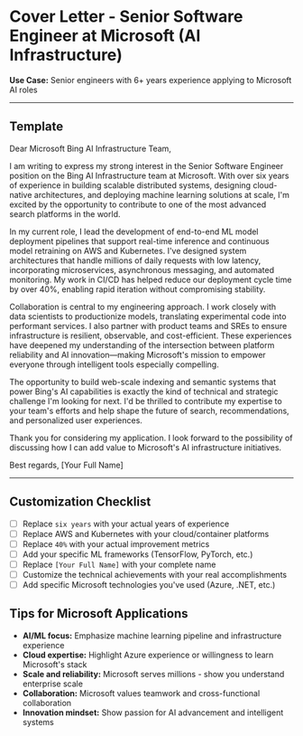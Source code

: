 # Cover Letter - Senior Software Engineer at Microsoft (AI Infrastructure)

**Use Case:** Senior engineers with 6+ years experience applying to Microsoft AI roles

---

## Template

Dear Microsoft Bing AI Infrastructure Team,

I am writing to express my strong interest in the Senior Software Engineer position on the Bing AI Infrastructure team at Microsoft. With over six years of experience in building scalable distributed systems, designing cloud-native architectures, and deploying machine learning solutions at scale, I'm excited by the opportunity to contribute to one of the most advanced search platforms in the world.

In my current role, I lead the development of end-to-end ML model deployment pipelines that support real-time inference and continuous model retraining on AWS and Kubernetes. I've designed system architectures that handle millions of daily requests with low latency, incorporating microservices, asynchronous messaging, and automated monitoring. My work in CI/CD has helped reduce our deployment cycle time by over 40%, enabling rapid iteration without compromising stability.

Collaboration is central to my engineering approach. I work closely with data scientists to productionize models, translating experimental code into performant services. I also partner with product teams and SREs to ensure infrastructure is resilient, observable, and cost-efficient. These experiences have deepened my understanding of the intersection between platform reliability and AI innovation—making Microsoft's mission to empower everyone through intelligent tools especially compelling.

The opportunity to build web-scale indexing and semantic systems that power Bing's AI capabilities is exactly the kind of technical and strategic challenge I'm looking for next. I'd be thrilled to contribute my expertise to your team's efforts and help shape the future of search, recommendations, and personalized user experiences.

Thank you for considering my application. I look forward to the possibility of discussing how I can add value to Microsoft's AI infrastructure initiatives.

Best regards,
[Your Full Name]

---

## Customization Checklist

- [ ] Replace `six years` with your actual years of experience
- [ ] Replace AWS and Kubernetes with your cloud/container platforms
- [ ] Replace `40%` with your actual improvement metrics
- [ ] Add your specific ML frameworks (TensorFlow, PyTorch, etc.)
- [ ] Replace `[Your Full Name]` with your complete name
- [ ] Customize the technical achievements with your real accomplishments
- [ ] Add specific Microsoft technologies you've used (Azure, .NET, etc.)

## Tips for Microsoft Applications

- **AI/ML focus:** Emphasize machine learning pipeline and infrastructure experience
- **Cloud expertise:** Highlight Azure experience or willingness to learn Microsoft's stack
- **Scale and reliability:** Microsoft serves millions - show you understand enterprise scale
- **Collaboration:** Microsoft values teamwork and cross-functional collaboration
- **Innovation mindset:** Show passion for AI advancement and intelligent systems